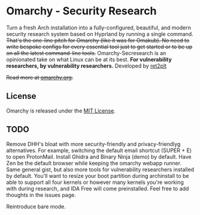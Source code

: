 # Omarchy - Security Research

Turn a fresh Arch installation into a fully-configured, beautiful, and modern security research system based on Hyprland by running a single command. ~~That's the one-line pitch for Omarchy (like it was for Omakub). No need to write bespoke configs for every essential tool just to get started or to be up on all the latest command-line tools.~~ Omarchy-Secresearch is an opinionated take on what Linux can be at its best. **For vulnerability researchers, by vulnerability researchers.**
Developed by [ret2plt](https://ret2p.lt)

~~Read more at [omarchy.org](https://omarchy.org).~~

## License

Omarchy is released under the [MIT License](https://opensource.org/licenses/MIT).

## TODO

Remove DHH's bloat with more security-friendly and privacy-friendlyg alternatives. For example, switching the default email shortcut (SUPER + E) to open ProtonMail. Install Ghidra and Binary Ninja (demo) by default. Have Zen be the default browser while keeping the omarchy webapp runner. Same general gist, but also more tools for vulnerability researchers installed by default. You'll want to resize your boot partition during archinstall to be able to support all four kernels or however many kernels you're working with during research, and IDA Free will come preinstalled. Feel free to add thoughts in the issues page. 

Reintroduce bare mode.
